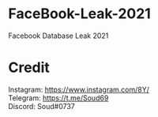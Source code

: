 # FaceBook-Leak-2021
Facebook Database Leak 2021
# Credit

Instagram: https://www.instagram.com/8Y/ <br>
Telegram: https://t.me/Soud69 <br>
Discord: Soud#0737
